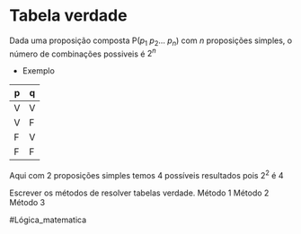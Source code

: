 # Tabela verdade

Dada uma proposição composta P($p_1\ p_2 \ldots\ p_n$) com $n$ proposições simples, o número de combinações possiveis é $2^n$ 
- Exemplo

| p   | q   |
| --- | --- |
| V   | V   |
| V   | F   |
| F   | V   |
| F   | F   |

Aqui com 2 proposições simples temos 4 possíveis resultados pois $2^2$ é 4

Escrever os métodos de resolver tabelas verdade.
Método 1
Método 2
Método 3



#Lógica_matematica 
